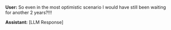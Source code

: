 **User:**
So even in the most optimistic scenario I would have still been waiting for another 2 years?!!!

**Assistant:**
[LLM Response]

